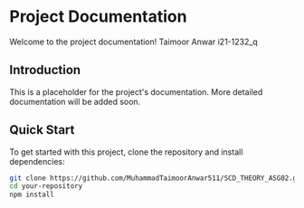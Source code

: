 # Project Documentation

Welcome to the project documentation!
Taimoor Anwar i21-1232_q

## Introduction

This is a placeholder for the project's documentation. More detailed documentation will be added soon.

## Quick Start

To get started with this project, clone the repository and install dependencies:

```bash
git clone https://github.com/MuhammadTaimoorAnwar511/SCD_THEORY_ASG02.git
cd your-repository
npm install
